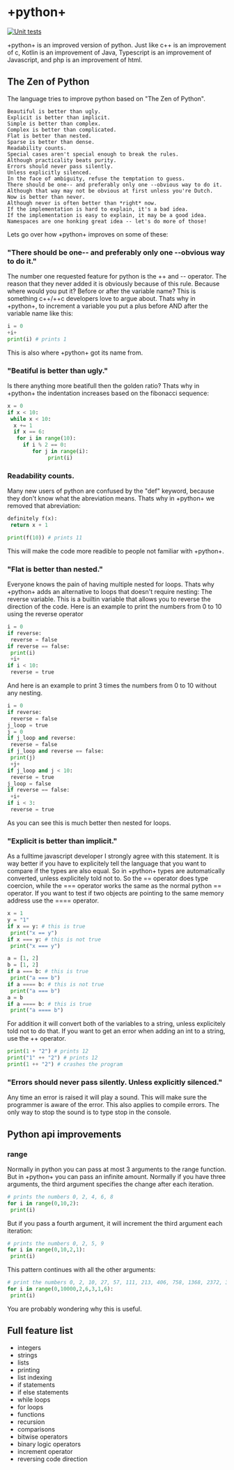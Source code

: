 # +python+

[![Unit tests](https://github.com/MarcoMeijer/ppythonp/actions/workflows/python-app.yml/badge.svg)](https://github.com/MarcoMeijer/ppythonp/actions/workflows/python-app.yml)

+python+ is an improved version of python.
Just like c++ is an improvement of c,
Kotlin is an improvement of Java,
Typescript is an improvement of Javascript,
and php is an improvement of html.

## The Zen of Python

The language tries to improve python based on "The Zen of Python".

```
Beautiful is better than ugly.
Explicit is better than implicit.
Simple is better than complex.
Complex is better than complicated.
Flat is better than nested.
Sparse is better than dense.
Readability counts.
Special cases aren't special enough to break the rules.
Although practicality beats purity.
Errors should never pass silently.
Unless explicitly silenced.
In the face of ambiguity, refuse the temptation to guess.
There should be one-- and preferably only one --obvious way to do it.
Although that way may not be obvious at first unless you're Dutch.
Now is better than never.
Although never is often better than *right* now.
If the implementation is hard to explain, it's a bad idea.
If the implementation is easy to explain, it may be a good idea.
Namespaces are one honking great idea -- let's do more of those!
```

Lets go over how +python+ improves on some of these:

### "There should be one-- and preferably only one --obvious way to do it."

The number one requested feature for python is the ++ and -- operator.
The reason that they never added it is obviously because of this rule.
Because where would you put it? Before or after the variable name?
This is something c++/++c developers love to argue about.
Thats why in +python+, to increment a variable you put a plus before AND after the variable name like this:

```py
i = 0
+i+
print(i) # prints 1
```

This is also where +python+ got its name from.

### "Beatiful is better than ugly."

Is there anything more beatifull then the golden ratio?
Thats why in +python+ the indentation increases based on the fibonacci sequence:

```py
x = 0
if x < 10:
 while x < 10:
  x += 1
  if x == 6:
   for i in range(10):
     if i % 2 == 0:
        for j in range(i):
             print(i)
```

### Readability counts.

Many new users of python are confused by the "def" keyword,
because they don't know what the abreviation means.
Thats why in +python+ we removed that abreviation:

```py
definitely f(x):
 return x + 1

print(f(10)) # prints 11
```

This will make the code more readible to people not familiar with +python+.

### "Flat is better than nested."

Everyone knows the pain of having multiple nested for loops.
Thats why +python+ adds an alternative to loops that doesn't require nesting: The reverse variable.
This is a builtin variable that allows you to reverse the direction of the code.
Here is an example to print the numbers from 0 to 10 using the reverse operator

```py
i = 0
if reverse:
 reverse = false
if reverse == false:
 print(i)
 +i+
if i < 10:
 reverse = true
```

And here is an example to print 3 times the numbers from 0 to 10 without any nesting.

```py
i = 0
if reverse:
 reverse = false
j_loop = true
j = 0
if j_loop and reverse:
 reverse = false
if j_loop and reverse == false:
 print(j)
 +j+
if j_loop and j < 10:
 reverse = true
j_loop = false
if reverse == false:
 +i+
if i < 3:
 reverse = true
```

As you can see this is much better then nested for loops.

### "Explicit is better than implicit."

As a fulltime javascript developer I strongly agree with this statement.
It is way better if you have to explicitely tell the language that you want to compare if the types are also equal.
So in +python+ types are automatically converted, unless explicitely told not to.
So the == operator does type coercion, while the === operator works the same as the normal python == operator.
If you want to test if two objects are pointing to the same memory address use the ==== operator.

```py
x = 1
y = "1"
if x == y: # this is true
 print("x == y")
if x === y: # this is not true
 print("x === y")

a = [1, 2]
b = [1, 2]
if a === b: # this is true
 print("a === b")
if a ==== b: # this is not true
 print("a === b")
a = b
if a ==== b: # this is true
 print("a ==== b")
```

For addition it will convert both of the variables to a string, unless explicitely told not to do that.
If you want to get an error when adding an int to a string, use the ++ operator.

```py
print(1 + "2") # prints 12
print("1" ++ "2") # prints 12
print(1 ++ "2") # crashes the program
```

### "Errors should never pass silently. Unless explicitly silenced."

Any time an error is raised it will play a sound.
This will make sure the programmer is aware of the error.
This also applies to compile errors.
The only way to stop the sound is to type stop in the console.


## Python api improvements

### range

Normally in python you can pass at most 3 arguments to the range function.
But in +python+ you can pass an infinite amount.
Normally if you have three arguments, the third argument specifies the change after each iteration.

```py
# prints the numbers 0, 2, 4, 6, 8
for i in range(0,10,2):
 print(i)
```

But if you pass a fourth argument, it will increment the third argument each iteration:
```py
# prints the numbers 0, 2, 5, 9
for i in range(0,10,2,1):
 print(i)
```

This pattern continues with all the other arguments:
```py
# print the numbers 0, 2, 10, 27, 57, 111, 213, 406, 758, 1368, 2372, 3949, 6327, 9789
for i in range(0,10000,2,6,3,1,6):
 print(i)
```

You are probably wondering why this is useful.

## Full feature list

- integers
- strings
- lists
- printing
- list indexing
- if statements
- if else statements
- while loops
- for loops
- functions
- recursion
- comparisons
- bitwise operators
- binary logic operators
- increment operator
- reversing code direction
